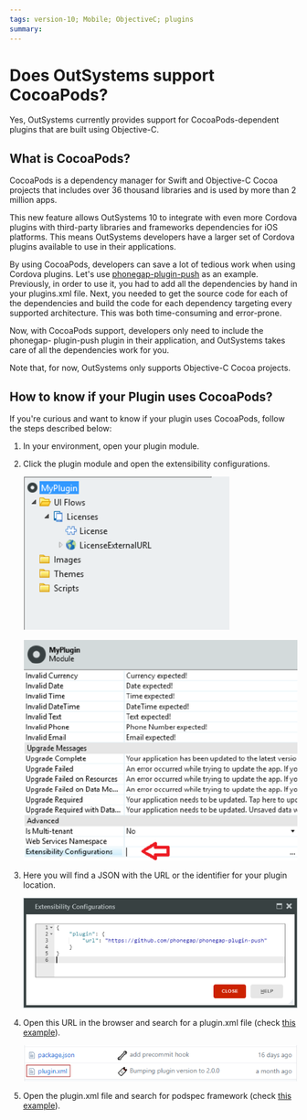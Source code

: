 ```yaml
---
tags: version-10; Mobile; ObjectiveC; plugins
summary: 
---
```


# Does OutSystems support CocoaPods?

Yes, OutSystems currently provides support for CocoaPods-dependent plugins that are built using Objective-C.

## What is CocoaPods?

CocoaPods is a dependency manager for Swift and Objective-C Cocoa projects that includes over 36 thousand libraries and is used by more than 2 million apps.

This new feature allows OutSystems 10 to integrate with even more Cordova plugins with third-party libraries and frameworks dependencies for iOS platforms. This means OutSystems developers have a larger set of Cordova plugins available to use in their applications.

By using CocoaPods, developers can save a lot of tedious work when using Cordova plugins. Let's use [phonegap-plugin-push](https://github.com/phonegap/phonegap-plugin-push "https://github.com/phonegap/phonegap-plugin-push") as an example. Previously, in order to use it, you had to add all the dependencies by hand in your plugins.xml file. Next, you needed to get the source code for each of the dependencies and build the code for each dependency targeting every supported architecture. This was both time-consuming and error-prone.

Now, with CocoaPods support, developers only need to include the phonegap- plugin-push plugin in their application, and OutSystems takes care of all the dependencies work for you.

Note that, for now, OutSystems only supports Objective-C Cocoa projects.

## How to know if your Plugin uses CocoaPods?

If you're curious and want to know if your plugin uses CocoaPods, follow the steps described below:

1. In your environment, open your plugin module.

1. Click the plugin module and open the extensibility configurations.

    ![](images/cocoa_1.png)

    ![](images/cocoa_2.png)

1. Here you will find a JSON with the URL or the identifier for your plugin location.

    ![](images/plugin-extensibility-configurations-popup.png)

1. Open this URL in the browser and search for a plugin.xml file (check [this example](https://github.com/phonegap/phonegap-plugin-push/blob/master/plugin.xml "https://github.com/phonegap/phonegap-plugin-push/blob/master/plugin.xml")).

    ![](images/github-plugin-xml-file.png)

1. Open the plugin.xml file and search for podspec framework (check [this example](https://github.com/phonegap/phonegap-plugin-push/blob/v2.0.0/plugin.xml#L87 "https://github.com/phonegap/phonegap-plugin-push/blob/v2.0.0/plugin.xml#L87")).
